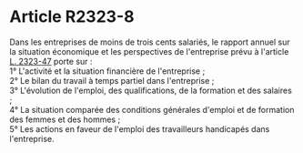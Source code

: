 # Article R2323-8

  
Dans les entreprises de moins de trois cents salariés, le rapport annuel sur la situation économique et les perspectives de l'entreprise prévu à l'article [L. 2323-47][1] porte sur :   
1° L'activité et la situation financière de l'entreprise ;   
2° Le bilan du travail à temps partiel dans l'entreprise ;   
3° L'évolution de l'emploi, des qualifications, de la formation et des salaires ;   
4° La situation comparée des conditions générales d'emploi et de formation des femmes et des hommes ;   
5° Les actions en faveur de l'emploi des travailleurs handicapés dans l'entreprise.

 [1]: /affichCodeArticle.do?cidTexte=LEGITEXT000006072050&idArticle=LEGIARTI000006901977&dateTexte=&categorieLien=cid
